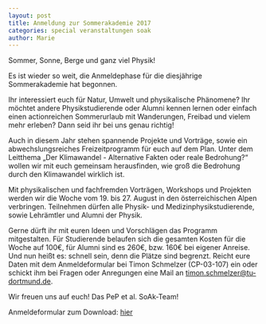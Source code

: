 ```yaml
---
layout: post
title: Anmeldung zur Sommerakademie 2017
categories: special veranstaltungen soak
author: Marie
---
```

Sommer, Sonne, Berge und ganz viel Physik!

Es ist wieder so weit, die Anmeldephase für die diesjährige Sommerakademie hat begonnen.

Ihr interessiert euch für Natur, Umwelt und physikalische Phänomene?
Ihr möchtet andere Physikstudierende oder Alumni kennen lernen oder einfach einen actionreichen Sommerurlaub mit Wanderungen, Freibad und  vielem mehr erleben?
Dann seid ihr bei uns genau richtig!

Auch in diesem Jahr stehen spannende Projekte und Vorträge, sowie ein abwechslungsreiches Freizeitprogramm für euch auf dem Plan.
Unter dem Leitthema „Der Klimawandel - Alternative Fakten oder reale Bedrohung?“ wollen wir mit euch gemeinsam herausfinden, wie groß die Bedrohung durch den Klimawandel wirklich ist.

Mit physikalischen und fachfremden Vorträgen, Workshops und Projekten werden wir die Woche vom 19. bis 27. August in den österreichischen Alpen verbringen.
Teilnehmen dürfen alle Physik- und Medizinphysikstudierende, sowie Lehrämtler und Alumni der Physik.

Gerne dürft ihr mit euren Ideen und Vorschlägen das Programm mitgestalten.
Für Studierende belaufen sich die gesamten Kosten für die Woche auf 100€, für Alumni sind es 260€, bzw. 160€ bei eigener Anreise.
Und nun heißt es: schnell sein, denn die Plätze sind begrenzt.
Reicht eure Daten mit dem Anmeldeformular bei Timon Schmelzer (CP-03-107) ein oder schickt ihm bei Fragen oder Anregungen eine Mail an timon.schmelzer@tu-dortmund.de.

Wir freuen uns auf euch! Das PeP et al. SoAk-Team!

Anmeldeformular zum Download: [hier](dokumente/soak17_anmeldung.pdf)
